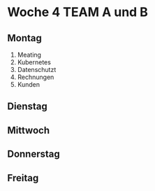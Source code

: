 # Woche 4 TEAM A und B

## Montag 
1. Meating
2. Kubernetes
3. Datenschutzt
4. Rechnungen
5. Kunden

## Dienstag

## Mittwoch

## Donnerstag

## Freitag 


